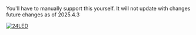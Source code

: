 You'll have to manually support this yourself.
It will not update with changes future changes as of 2025.4.3

<a href="https://youtube.com/shorts/SexFm5xHnVY?si=Cb6VRIxVV2M_sT1h" target="_blank">
<img src="https://img.youtube.com/vi/SexFm5xHnVY/maxresdefault.jpg" alt="24LED" style="max-width: 100%; height: auto;"/>
</a>